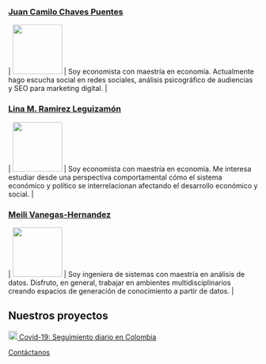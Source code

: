 ### [Juan Camilo Chaves Puentes](https://www.linkedin.com/in/juan-camilo-chaves-71123a17a/)

| <img width='100px' src="https://pbs.twimg.com/profile_images/1188149035871461376/iFLA5O0I_400x400.jpg"/> |
Soy economista con maestría en economía. Actualmente hago escucha social en redes sociales, análisis psicográfico de audiencias y SEO para marketing digital. |

### [Lina M. Ramirez Leguizamón](https://www.linkedin.com/in/lina-ramirez-leguizamon-b22888178/)

| <img width='100px' src="https://pbs.twimg.com/profile_images/1197273651151867904/BCUAVA_h_400x400.jpg"/> |
Soy economista con maestría en economía. Me interesa estudiar desde una perspectiva comportamental cómo el sistema económico y político se interrelacionan afectando el desarrollo económico y social. |

### [Meili Vanegas-Hernandez](https://mvanegas10.github.io/)

| <img width='100px' src="https://media-exp1.licdn.com/dms/image/C4E03AQG9ISMLZXK5Wg/profile-displayphoto-shrink_200_200/0?e=1592438400&v=beta&t=7PMC-GJY_pS_SYZ_KaLNYSRtHBj5To1JBGAHYQPcxag"/> |
Soy ingeniera de sistemas con maestría en análisis de datos. Disfruto, en general, trabajar en ambientes multidisciplinarios creando espacios de generación de conocimiento a partir de datos. |

## Nuestros proyectos

<a href="https://ideascol.github.io/covid19" target="_blank"><img src="https://ideascol.github.io/covid19/assets/favicon.png" alt="Covid-19" width="18"/> Covid-19: Seguimiento diario en Colombia</a>

<a target="_blank" href="mailto:jc.chaves20@gmail.com,meilivh8@gmail.com,linaramirez0604@gmail.com?subject=Ideas COL: Email de contacto página web">Contáctanos</a>
